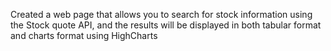 Created a web page that allows you to search for stock information using the Stock quote API, and the results will be displayed in both tabular format and charts format using HighCharts
